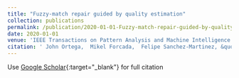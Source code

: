 ```yaml
---
title: "Fuzzy-match repair guided by quality estimation"
collection: publications
permalink: /publication/2020-01-01-Fuzzy-match-repair-guided-by-quality-estimation
date: 2020-01-01
venue: 'IEEE Transactions on Pattern Analysis and Machine Intelligence'
citation: ' John Ortega,  Mikel Forcada,  Felipe Sanchez-Martinez, &quot;Fuzzy-match repair guided by quality estimation.&quot; IEEE Transactions on Pattern Analysis and Machine Intelligence, 2020.'
---
```

Use [Google Scholar](https://scholar.google.com/scholar?q=Fuzzy+match+repair+guided+by+quality+estimation){:target="_blank"} for full citation